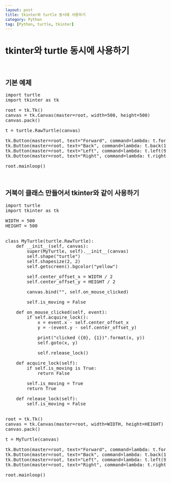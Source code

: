 ```yaml
---
layout: post
title: tkinter와 turtle 동시에 사용하기
category: Python
tag: [Python, turtle, tkinter]
---
```

# tkinter와 turtle 동시에 사용하기

<br>

## 기본 예제

<pre class="prettyprint">
import turtle
import tkinter as tk

root = tk.Tk()
canvas = tk.Canvas(master=root, width=500, height=500)
canvas.pack()

t = turtle.RawTurtle(canvas)

tk.Button(master=root, text="Forward", command=lambda: t.forward(100)).pack(side=tk.TOP)
tk.Button(master=root, text="Back", command=lambda: t.back(100)).pack(side=tk.BOTTOM)
tk.Button(master=root, text="Left", command=lambda: t.left(90)).pack(side=tk.LEFT)
tk.Button(master=root, text="Right", command=lambda: t.right(90)).pack(side=tk.RIGHT)

root.mainloop()
</pre>

<br>

## 거북이 클래스 만들어서 tkinter와 같이 사용하기

<pre class="prettyprint">
import turtle
import tkinter as tk

WIDTH = 500
HEIGHT = 500


class MyTurtle(turtle.RawTurtle):
    def __init__(self, canvas):
        super(MyTurtle, self).__init__(canvas)
        self.shape("turtle")
        self.shapesize(2, 2)
        self.getscreen().bgcolor("yellow")

        self.center_offset_x = WIDTH / 2
        self.center_offset_y = HEIGHT / 2

        canvas.bind("<Button-1>", self.on_mouse_clicked)

        self.is_moving = False

    def on_mouse_clicked(self, event):
        if self.acquire_lock():
            x = event.x - self.center_offset_x
            y = -(event.y - self.center_offset_y)

            print("clicked ({0}, {1})".format(x, y))
            self.goto(x, y)

            self.release_lock()

    def acquire_lock(self):
        if self.is_moving is True:
            return False

        self.is_moving = True
        return True

    def release_lock(self):
        self.is_moving = False


root = tk.Tk()
canvas = tk.Canvas(master=root, width=WIDTH, height=HEIGHT)
canvas.pack()

t = MyTurtle(canvas)

tk.Button(master=root, text="Forward", command=lambda: t.forward(100)).pack(side=tk.TOP)
tk.Button(master=root, text="Back", command=lambda: t.back(100)).pack(side=tk.BOTTOM)
tk.Button(master=root, text="Left", command=lambda: t.left(90)).pack(side=tk.LEFT)
tk.Button(master=root, text="Right", command=lambda: t.right(90)).pack(side=tk.RIGHT)

root.mainloop()
</pre>